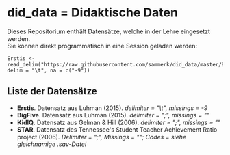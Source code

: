 # did_data = Didaktische Daten  
Dieses Repositorium enthält Datensätze, welche in der Lehre eingesetzt werden.  
Sie können direkt programmatisch in eine Session geladen werden:  

    Erstis <- read_delim("https://raw.githubusercontent.com/sammerk/did_data/master/Erstis.dat", delim = "\t", na = c("-9"))

## Liste der Datensätze
* __Erstis__. Datensatz aus Luhman (2015). _delimiter = "\t", missings = -9_
* __BigFive__. Datensatz aus Luhman (2015). _delimiter = ";", missings = ""_
* __KidIQ__. Datensatz aus Gelman & Hill (2006). _delimiter = ";", missings = ""_
* __STAR__. Datensatz des Tennessee's Student Teacher Achievement Ratio project (2006). _Delimiter = ";", Missings = ""; Codes = siehe gleichnamige .sav-Datei_
